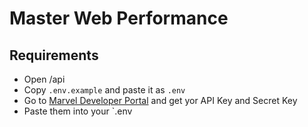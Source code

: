 # Master Web Performance

## Requirements

- Open /api
- Copy `.env.example` and paste it as `.env`
- Go to [Marvel Developer Portal](https://developer.marvel.com/) and get yor API Key and Secret Key
- Paste them into your `.env
